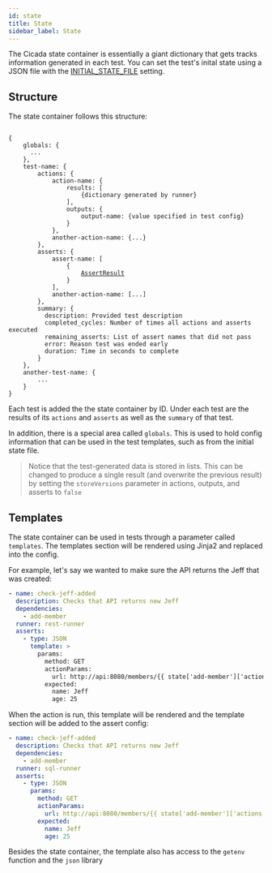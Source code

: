 ```yaml
---
id: state
title: State
sidebar_label: State
---
```


The Cicada state container is essentially a giant dictionary that gets tracks
information generated in each test. You can set the test's inital state using a
JSON file with the [INITIAL_STATE_FILE](config.md#initial_state_file) setting.

## Structure

The state container follows this structure:

<pre><code>
{
    globals: {
      ...
    },
    test-name: {
        actions: {
            action-name: {
                results: [
                    {dictionary generated by runner}
                ],
                outputs: {
                    output-name: {value specified in test config}
                }
            },
            another-action-name: {...}
        },
        asserts: {
            assert-name: [
                {
                    <a href="actionsasserts#assert-result">AssertResult</a>
                }
            ],
            another-action-name: [...]
        },
        summary: {
          description: Provided test description
          completed_cycles: Number of times all actions and asserts executed
          remaining_asserts: List of assert names that did not pass
          error: Reason test was ended early
          duration: Time in seconds to complete
        }
    },
    another-test-name: {
        ...
    }
}
</code></pre>

Each test is added the the state container by ID. Under each test are the
results of its `actions` and `asserts` as well as the `summary` of that test.

In addition, there is a special area called `globals`. This is used to hold
config information that can be used in the test templates, such as from the
initial state file.

> Notice that the test-generated data is stored in lists. This can be changed
> to produce a single result (and overwrite the previous result) by setting
> the `storeVersions` parameter in actions, outputs, and asserts to `false`

## Templates

The state container can be used in tests through a parameter called `templates`.
The templates section will be rendered using Jinja2 and replaced into the config.

For example, let's say we wanted to make sure the API returns the Jeff that was created:

```yaml
- name: check-jeff-added
  description: Checks that API returns new Jeff
  dependencies:
    - add-member
  runner: rest-runner
  asserts:
    - type: JSON
      template: >
        params:
          method: GET
          actionParams:
            url: http://api:8080/members/{{ state['add-member']['actions']['POST0']['results'][0]['body']['id'] }}
          expected:
            name: Jeff
            age: 25
```

When the action is run, this template will be rendered and the template section
will be added to the assert config:

```yaml
- name: check-jeff-added
  description: Checks that API returns new Jeff
  dependencies:
    - add-member
  runner: sql-runner
  asserts:
    - type: JSON
      params:
        method: GET
        actionParams:
          url: http://api:8080/members/{{ state['add-member']['actions']['POST0']['results'][0]['body']['id'] }}
        expected:
          name: Jeff
          age: 25
```

Besides the state container, the template also has access to the `getenv`
function and the `json` library
